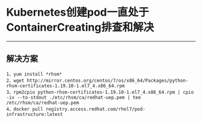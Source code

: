 ﻿# Kubernetes创建pod一直处于ContainerCreating排查和解决

---

## 解决方案
```
1、yum install *rhsm*
2、wget http://mirror.centos.org/centos/7/os/x86_64/Packages/python-rhsm-certificates-1.19.10-1.el7_4.x86_64.rpm
3、rpm2cpio python-rhsm-certificates-1.19.10-1.el7_4.x86_64.rpm | cpio -iv --to-stdout ./etc/rhsm/ca/redhat-uep.pem | tee /etc/rhsm/ca/redhat-uep.pem
4、docker pull registry.access.redhat.com/rhel7/pod-infrastructure:latest
```




